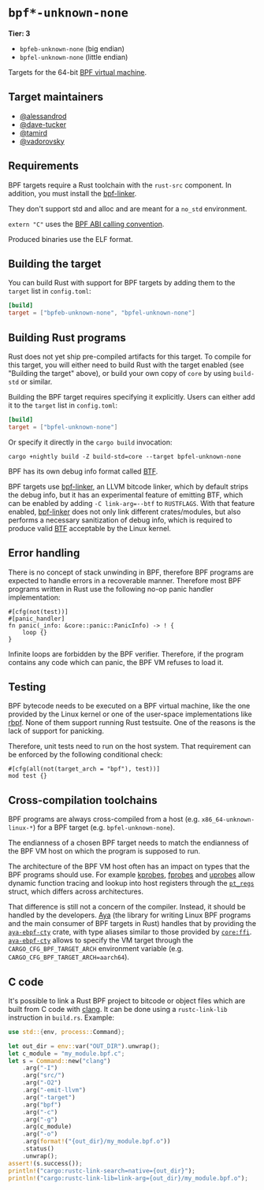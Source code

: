 # `bpf*-unknown-none`

**Tier: 3**

* `bpfeb-unknown-none` (big endian)
* `bpfel-unknown-none` (little endian)

Targets for the 64-bit [BPF virtual machine][ebpf].

## Target maintainers

- [@alessandrod](https://github.com/alessandrod)
- [@dave-tucker](https://github.com/dave-tucker)
- [@tamird](https://github.com/tamird)
- [@vadorovsky](https://github.com/vadorovsky)

## Requirements

BPF targets require a Rust toolchain with the `rust-src` component. In
addition, you must install the [bpf-linker].

They don't support std and alloc and are meant for a `no_std` environment.

`extern "C"` uses the [BPF ABI calling convention][bpf-abi].

Produced binaries use the ELF format.

## Building the target

You can build Rust with support for BPF targets by adding them to the `target`
list in `config.toml`:

```toml
[build]
target = ["bpfeb-unknown-none", "bpfel-unknown-none"]
```

## Building Rust programs

Rust does not yet ship pre-compiled artifacts for this target. To compile for
this target, you will either need to build Rust with the target enabled (see
"Building the target" above), or build your own copy of `core` by using
`build-std` or similar.

Building the BPF target requires specifying it explicitly. Users can either
add it to the `target` list in `config.toml`:

```toml
[build]
target = ["bpfel-unknown-none"]
```

Or specify it directly in the `cargo build` invocation:

```console
cargo +nightly build -Z build-std=core --target bpfel-unknown-none
```

BPF has its own debug info format called [BTF][btf].

BPF targets use [bpf-linker], an LLVM bitcode linker, which by
default strips the debug info, but it has an experimental feature of emitting
BTF, which can be enabled by adding `-C link-arg=--btf` to `RUSTFLAGS`. With
that feature enabled, [bpf-linker] does not only link different
crates/modules, but also performs a necessary sanitization of debug info, which
is required to produce valid [BTF][btf] acceptable by the Linux kernel.

## Error handling

There is no concept of stack unwinding in BPF, therefore BPF programs are
expected to handle errors in a recoverable manner. Therefore most BPF programs
written in Rust use the following no-op panic handler implementation:

```rust,ignore
#[cfg(not(test))]
#[panic_handler]
fn panic(_info: &core::panic::PanicInfo) -> ! {
    loop {}
}
```

Infinite loops are forbidden by the BPF verifier. Therefore, if the program
contains any code which can panic, the BPF VM refuses to load it.

## Testing

BPF bytecode needs to be executed on a BPF virtual machine, like the one
provided by the Linux kernel or one of the user-space implementations like
[rbpf][rbpf]. None of them support running Rust testsuite. One of the reasons
is the lack of support for panicking.

Therefore, unit tests need to run on the host system. That requirement can be
enforced by the following conditional check:

```rust,ignore
#[cfg(all(not(target_arch = "bpf"), test))]
mod test {}
```

## Cross-compilation toolchains

BPF programs are always cross-compiled from a host (e.g.
`x86_64-unknown-linux-*`) for a BPF target (e.g. `bpfel-unknown-none`).

The endianness of a chosen BPF target needs to match the endianness of the BPF
VM host on which the program is supposed to run.

The architecture of the BPF VM host often has an impact on types that the BPF
programs should use. For example [kprobes][kprobe], [fprobes][fprobe] and
[uprobes][uprobe] allow dynamic function tracing and lookup into host registers
through the [`pt_regs`][pt-regs] struct, which differs across architectures.

That difference is still not a concern of the compiler. Instead, it should be
handled by the developers. [Aya][aya] (the library for writing Linux BPF
programs and the main consumer of BPF targets in Rust) handles that by
providing the [`aya-ebpf-cty`][aya-ebpf-cty] crate, with type aliases similar
to those provided by [`core:ffi`][core-ffi]. [`aya-ebpf-cty`][aya-ebpf-cty]
allows to specify the VM target through the `CARGO_CFG_BPF_TARGET_ARCH`
environment variable (e.g. `CARGO_CFG_BPF_TARGET_ARCH=aarch64`).

## C code

It's possible to link a Rust BPF project to bitcode or object files which are
built from C code with [clang][clang]. It can be done using a `rustc-link-lib`
instruction in `build.rs`. Example:

```rust
use std::{env, process::Command};

let out_dir = env::var("OUT_DIR").unwrap();
let c_module = "my_module.bpf.c";
let s = Command::new("clang")
    .arg("-I")
    .arg("src/")
    .arg("-O2")
    .arg("-emit-llvm")
    .arg("-target")
    .arg("bpf")
    .arg("-c")
    .arg("-g")
    .arg(c_module)
    .arg("-o")
    .arg(format!("{out_dir}/my_module.bpf.o"))
    .status()
    .unwrap();
assert!(s.success());
println!("cargo:rustc-link-search=native={out_dir}");
println!("cargo:rustc-link-lib=link-arg={out_dir}/my_module.bpf.o");
```

[ebpf]: https://ebpf.io/
[bpf-linker]: https://github.com/aya-rs/bpf-linker
[bpf-abi]: https://www.kernel.org/doc/html/v6.13-rc5/bpf/standardization/abi.html
[btf]: https://www.kernel.org/doc/html/latest/bpf/btf.html
[rbpf]: https://github.com/qmonnet/rbpf
[kprobe]: https://www.kernel.org/doc/html/latest/trace/kprobes.html
[fprobe]: https://www.kernel.org/doc/html/latest/trace/fprobe.html
[uprobe]: https://www.kernel.org/doc/html/latest/trace/uprobetracer.html
[pt-regs]: https://elixir.bootlin.com/linux/v6.12.6/source/arch/x86/include/uapi/asm/ptrace.h#L44
[aya]: https://aya-rs.dev
[aya-ebpf-cty]: https://github.com/aya-rs/aya/tree/main/ebpf/aya-ebpf-cty
[core-ffi]: https://doc.rust-lang.org/stable/core/ffi/index.html
[clang]: https://clang.llvm.org/
